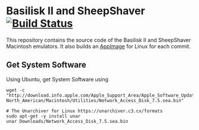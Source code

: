 # Basilisk II and SheepShaver [![Build Status](https://travis-ci.org/probonopd/macemu.svg?branch=patch-1)](https://travis-ci.org/probonopd/macemu)

This repository contains the source code of the Basilisk II and SheepShaver Macintosh emulators. It also builds an [AppImage](http://appimage.org/) for Linux for each commit.

## Get System Software

Using Ubuntu, get System Software using

```
wget -c "http://download.info.apple.com/Apple_Support_Area/Apple_Software_Updates/English-North_American/Macintosh/Utilities/Network_Access_Disk_7.5.sea.bin"

# The Unarchiver for Linux https://unarchiver.c3.cx/formats
sudo apt-get -y install unar
unar Downloads/Network_Access_Disk_7.5.sea.bin
```
